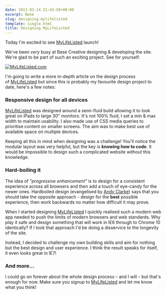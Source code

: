 ```yaml
---
date: 2011-03-14 21:43:50+00:00
excerpt: None
slug: designing-mylifelisted
template: single.html
title: Designing MyLifeListed
---
```


Today I'm excited to see [MyLifeListed](http://www.mylifelisted.com) launch!

We've been _very_ busy at Base Creative designing & developing the site. We're glad to be part of such an exciting project. See for yourself:

[![MyLifeListed.com](/images/2011/03/mylifelisted-1024x671.png)](/images/2011/03/mylifelisted.png)

I'm going to write a more in-depth article on the design process of [MyLifeListed](http://www.mylifelisted.com) but since this is probably my favourite design project to date, here's a few notes:


### Responsive design for all devices


[MyLifeListed](http://www.mylifelisted.com) was designed around a semi-fluid build allowing it to look great on iPads to large 30" monitors. It's not 100% fluid, I set a min & max width to maintain usability. I also made use of CSS media queries to prioritise content on smaller screens. The aim was to make best use of available space on multiple devices.

Keeping all this in mind when designing was a challenge! You'll notice the modular layout was very helpful, but the key is **knowing how to code**. It would be impossible to design such a complicated website without this knowledge.


### Hard-boiling it


The idea of _"progressive enhancement"_ is to design for a consistent experience across all browsers and then add a touch of eye-candy for the newer ones. Hardboiled design (evangelised by [Andy Clarke](http://hardboiledwebdesign.com/samples/)) says that you should take the opposite approach - design for the **best** possible experience, then work backwards no matter how difficult it may prove.

When I started designing [MyLifeListed](http://www.mylifelisted.com) I quickly realised such a modern web app needed to push the limits of modern browsers and web standards. Why play it safe and design something that will work in IE6 through to Chrome 10 identically? If I took that approach I'd be doing a disservice to the longevity of the site.

Instead, I decided to challenge my own building skills and aim for nothing but the best design and user experience. I think the result speaks for itself, it even looks great in IE7!


### And more...


I could go on forever about the whole design process – and I will – but that's enough for now. Make sure you signup to [MyLifeListed](http://www.mylifelisted.com) and let me know what you think!
